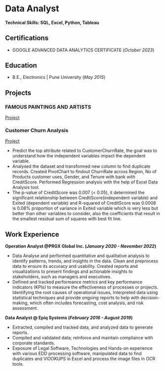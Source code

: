 # Data Analyst

#### Technical Skills: SQL, Excel, Python, Tableau

## Certifications
- GOOGLE ADVANCED DATA ANALYTICS CERTIFICATE	(_October 2023_)

## Education
- B.E., Electronics | Pune University (_May 2015_)

## Projects
### FAMOUS PAINTINGS AND ARTISTS
[Project](https://github.com/mrunalibharshankar/SQL_Tableau/tree/main)

### Customer Churn Analysis
[Project](https://github.com/mrunalibharshankar/RegressionAnalysis.git)
- Predict the top attribute related to CustomerChurnRate, the goal was to understand how the independent variables impact the dependent variable.
- Analysed the dataset and transformed new column to find duplicate records. Created PivotChart to findout ChurnRate across Region, No of Products customer uses, Gender, and Tenure with bank with CreditScore. Performed Regression analysis with the help of Excel Data Analysis tool.
- The p-value of CreditScore was 0.007 (< 0.05), it determined the significant relationship between CredtiScore(independent variable) and Exited (dependent variable) and R-squared of CreditScore was 0.0008 is 0.08% proportion of variance in Exited variable which is very less but better than other variables to consider, also the coefficients that result in the smallest residual sum of squares with best fit line.




## Work Experience
**Operation Analyst @PRGX Global Inc. (_January 2020 - November 2022_)**
- Data Analyse and performed quantitative and qualitative analysis to identify patterns, trends, and insights in the data. Clean and preprocess data to ensure its accuracy and usability. Created reports and visualizations to present findings and actionable insights to stakeholders, such as managers and executives.
- Defined and tracked performance metrics and key performance indicators (KPIs) to measure the effectiveness of processes or projects. Identifying the root causes of operational issues, Interpreted data using statistical techniques and provide ongoing reports to help with decision-making, which often includes forecasting, cost analysis, and risk assessment.

**Data Analyst @ Epiq Systems (_February 2016 - August 2019_)**
- Extracted, compiled and tracked data, and analyzed data to generate reports.
- Compiled and validated data; reinforce and maintain compliance with corporate standards.
- Exposure of Legal Software, Technologies and Hands-on experience with various EDD processing software, manipulated data to find duplicates and VlOOKUPS in Excel and process the image files in OCR tools.


